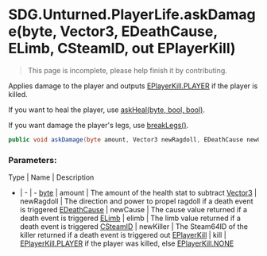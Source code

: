 # SDG.Unturned.PlayerLife.askDamage(byte, Vector3, EDeathCause, ELimb, CSteamID, out EPlayerKill)

> This page is incomplete, please help finish it by contributing.

Applies damage to the player and outputs [EPlayerKill.PLAYER](scripting/sdg/unturned/eplayerkill) if the player is killed.

If you want to heal the player, use [askHeal(byte, bool, bool)](scripting/sdg/unturned/playerlife/askheal).

If you want damage the player's legs, use [breakLegs()](scripting/sdg/unturned/playerlife/breaklegs).

```C#
public void askDamage(byte amount, Vector3 newRagdoll, EDeathCause newCause, ELimb newLimb, CSteamID newKiller, out EPlayerKill kill);
```

### Parameters:

Type | Name | Description
- | - | -
[byte](https://docs.microsoft.com/en-us/dotnet/api/system.byte?view=netframework-3.5) | amount | The amount of the health stat to subtract
[Vector3](https://docs.unity3d.com/550/Documentation/ScriptReference/Vector3.html) | newRagdoll | The direction and power to propel ragdoll if a death event is triggered
[EDeathCause](scripting/sdg/unturned/edeathcause) | newCause | The cause value returned if a death event is triggered
[ELimb](scripting/sdg/unturned/elimb) | elimb | The limb value returned if a death event is triggered
[CSteamID](scripting/steamworks/csteamid) | newKiller | The Steam64ID of the killer returned if a death event is triggered
out [EPlayerKill](scripting/sdg/unturned/eplayerkill) | kill | [EPlayerKill.PLAYER](scripting/sdg/unturned/eplayerkill) if the player was killed, else [EPlayerKill.NONE](scripting/sdg/unturned/eplayerkill)